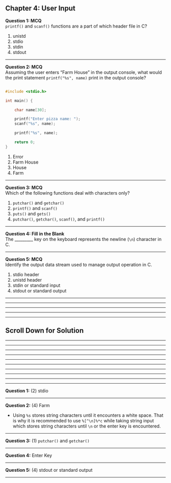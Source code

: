 ## Chapter 4: User Input     

__Question 1: MCQ__     
`printf()` and `scanf()` functions are a part of which header file in C? 
1. unistd
2. stdio
3. stdin
4. stdout

----     
__Question 2: MCQ__     
Assuming the user enters “Farm House” in the output console, what would the print statement `printf("%s", name)` print in the output console? 

```C

#include <stdio.h>

int main() {

	char name[30];

	printf("Enter pizza name: ");
	scanf("%s", name);

	printf("%s", name);

	return 0;
}
```

1. Error
2. Farm House
3. House
4. Farm 

----     

__Question 3: MCQ__    
Which of the following functions deal with characters only? 
1. `putchar()` and `getchar()` 
2. `printf()` and `scanf()` 
3. `puts()` and `gets()` 
4. `putchar()`, `getchar()`, `scanf()`, and `printf()` 

----     

__Question 4: Fill in the Blank__    
The _________ key on the keyboard represents the newline (`\n`) character in C. 

----     

__Question 5: MCQ__     
Identify the output data stream used to manage output operation in C. 
1. stdio header 
2. unistd header 
3. stdin or standard input 
4. stdout or standard output 
---- 
----
----
----
----

## Scroll Down for Solution 
----
----
----
----
----
----
----
----
----
----
__Question 1:__ (2) stdio      

---- 

__Question 2:__ (4) Farm   
- Using `%s` stores string characters until it encounters a white space. That is why it is recommended to use `%[^\n]%*c` while taking string input which stores string characters until `\n` or the enter key is encountered.    

---- 
__Question 3:__ (1) `putchar()` and `getchar()`  

---- 
__Question 4:__ Enter Key   

---- 
__Question 5:__ (4) stdout or standard output   

---- 
